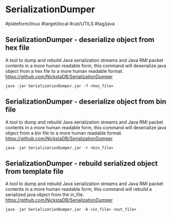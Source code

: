 # SerializationDumper
#plateform/linux #target/local #cat/UTILS #tag/java

## SerializationDumper - deserialize object from hex file
A tool to dump and rebuild Java serialization streams and Java RMI packet contents in a more human readable form, this command will deserialize java object from a hex file to a more human readable format.
https://github.com/NickstaDB/SerializationDumper
```
java -jar SerializationDumper.jar -f <hex_file>
```

## SerializationDumper - deserialize object from bin file
A tool to dump and rebuild Java serialization streams and Java RMI packet contents in a more human readable form, this command will deserialize java object from a bin file to a more human readable format.
https://github.com/NickstaDB/SerializationDumper
```
java -jar SerializationDumper.jar -r <bin_file>
```

## SerializationDumper - rebuild serialized object from template file
A tool to dump and rebuild Java serialization streams and Java RMI packet contents in a more human readable form, this command will rebuild a serialized java object from the in_file.
https://github.com/NickstaDB/SerializationDumper
```
java -jar SerializationDumper.jar -b <in_file> <out_file>
```

